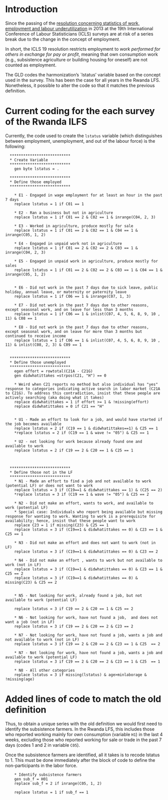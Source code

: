 # Introduction
Since the passing of the [resolution concerning statistics of work, employment and labour underutilization](https://www.ilo.org/global/statistics-and-databases/standards-and-guidelines/resolutions-adopted-by-international-conferences-of-labour-statisticians/WCMS_230304/lang--en/index.htm) in 2013 at the 19th International Conference of Labour Statisticians (ICLS) surveys are at risk of a series break due to the change in the concept of employment.

In short, the ICLS 19 resolution restricts employment to *work performed for others in exchange for pay or profit*, meaning that own consumption work (e.g., subsistence agriculture or building housing for oneself) are not counted as employment.

The GLD codes the harmonization’s `lstatus’ variable based on the concept used in the survey. This has been the case for all years in the Rwanda LFS. Nonetheless, it possible to alter the code so that it matches the previous definition.

# Current coding for the each survey of the Rwanda ILFS

Currently, the code used to create the `lstatus` variable (which distinguishes between employment, unemployment, and out of the labour force) is the following:

```
  ***************************
  * Create Variable
  ***************************
	gen byte lstatus = .
  
  ***************************
  * Define those employed
  ***************************
  
	* E1 - Engaged in wage employment for at least an hour in the past 7 days
	replace lstatus = 1 if C01 == 1
	
	* E2 - Ran a business but not in agriculture
	replace lstatus = 1 if C01 == 2 & C02 == 1 & inrange(C04, 2, 3)
	
	* E3 - Worked in agriculture, produce mostly for sale
	replace lstatus = 1 if C01 == 2 & C02 == 1 & C04 == 1 & inrange(C05, 1, 2)
	
	* E4 - Engaged in unpaid work not in agriculture
	replace lstatus = 1 if C01 == 2 & C02 == 2 & C03 == 1 & inrange(C04, 2, 3)
	
	* E5 - Engaged in unpaid work in agriculture, produce mostly for sales
	replace lstatus = 1 if C01 == 2 & C02 == 2 & C03 == 1 & C04 == 1 & inrange(C05, 1, 2)
	
	
	* E6 - Did not work in the past 7 days due to sick leave, public holiday, annual leave, or maternity or paternity leave
	replace lstatus = 1 if C06 == 1 & inrange(C07, 1, 3)
	
	* E7 - Did not work in the past 7 days due to other reasons, except seasonal work, and on leave for less than 3 months
	replace lstatus = 1 if C06 == 1 & inlist(C07, 4, 5, 6, 8, 9, 10 , 11) & C08 == 1
	
	* E8 - Did not work in the past 7 days due to other reasons, except seasonal work, and on leave for more than 3 months but continued to receive income
	replace lstatus = 1 if C06 == 1 & inlist(C07, 4, 5, 6, 8, 9, 10 , 11) & inlist(C08, 2, 3) & C09 == 1
	

  ***************************
  * Define those unemployed
  ***************************
	egen effort = rowtotal(C21A - C21G)
	gen didwhatittakes =strpos(C21, "H") == 0
	
	* Weird when C21 reports no method but also individual has "yes" response to categories indicating active search in labor market (C21A to C21G). To address this contradiction, insist that these people are actively searching (aka doing what it takes)
	replace didwhatittakes = 1 if effort >= 1 & !missing(effort)
	replace didwhatittakes = 0 if C21 == "H"

	
	* U1 - Made an effort to look for a job, and would have started if the job becomes available 
	replace lstatus = 2 if (C19 == 1 & didwhatittakes==1) & C25 == 1
	*replace lstatus = 2 if (C19 == 1 & wave != "05") & C25 == 1

	* U2 - not looking for work because already found one and available to work
	replace lstatus = 2 if C19 == 2 & C20 == 1 & C25 == 1
	


  ***************************
  * Define those not in the LF
  ***************************
	* N1 - Made an effort to find a job and not available to work (potential LF) or does not want to work
	replace lstatus = 3 if (C19==1 & didwhatittakes == 1) & (C25 == 2)
	*replace lstatus = 3 if (C19 == 1 & wave != "05") & C25 == 2

	* N2 - Did not make an effort, wants to work, and available to work (potential LF)
	* Special case: Individuals who report being available but missing response for wanting to work. Wanting to work is a prerequisite for availability; hence, insist that these people want to work
	replace C23 = 1 if missing(C23) & C25 == 1
	replace lstatus = 3 if (C19==1 & didwhatittakes == 0) & C23 == 1 & C25 == 1

	* N3 - Did not make an effort and does not want to work (not in LF)
	replace lstatus = 3 if (C19==1 & didwhatittakes == 0) & C23 == 2
	
	* N4 - Did not make an effort , wants to work but not available to work (not in LF)
	replace lstatus = 3 if (C19==1 & didwhatittakes == 0) & C23 == 1 & C25 == 2
	replace lstatus = 3 if (C19==1 & didwhatittakes == 0) & missing(C23) & C25 == 2

	
	* N5 - Not looking for work, already found a job, but not available to work (potential LF)

	replace lstatus = 3 if C19 == 2 & C20 == 1 & C25 == 2
	
	* N6 - Not looking for work, have not found a job,  and does not want a job (not in LF)
	replace lstatus = 3 if C19 == 2 & C20 == 2 & C23 == 2
	
	* N7 - Not looking for work, have not found a job, wants a job and not available to work (not in LF)
	replace lstatus = 3 if C19 == 2 & C20 == 2 & C23 == 1 & C25  == 2

	* N7 - Not looking for work, have not found a job, wants a job and available to work (potential LF)
	replace lstatus = 3 if C19 == 2 & C20 == 2 & C23 == 1 & C25  == 1
	
	* N8 - All other categories
	replace lstatus = 3 if missing(lstatus) & age>minlaborage & !missing(age)
```



# Added lines of code to match the old definition

Thus, to obtain a unique series with the old definition we would first need to identify the subsistence farmers. In the Rwanda LFS, this includes those who reported working mainly for own consumption (variable `H1`) in the last 4 weeks, excluding those who reported working for sale or trade in the past 7 days (codes 1 and 2 in variable `C05`).

Once the subsistence farmers are identified, all it takes is to recode lstatus to 1. This must be done immediately after the block of code to define the non-participants in the labor force.

```
	* Identify subsistence farmers
	gen sub_f = H01
	replace sub_f = 2 if inrange(C05, 1, 2)

	replace lstatus = 1 if sub_f == 1

```
